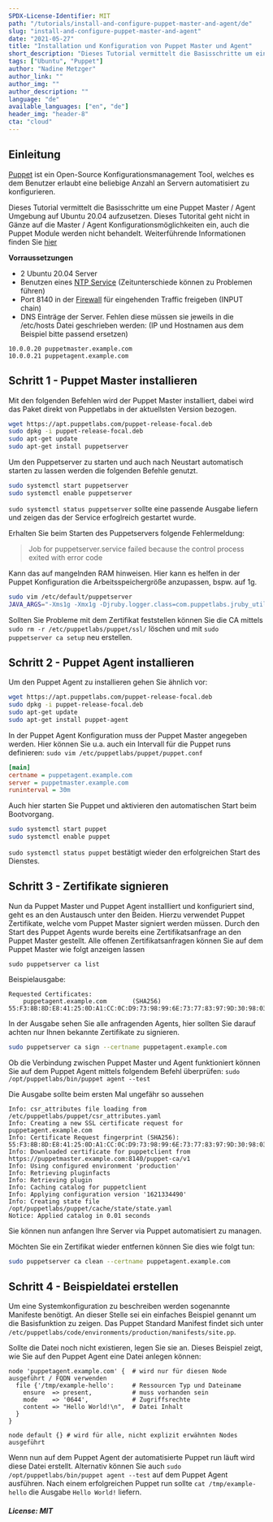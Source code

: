 ```yaml
---
SPDX-License-Identifier: MIT
path: "/tutorials/install-and-configure-puppet-master-and-agent/de"
slug: "install-and-configure-puppet-master-and-agent"
date: "2021-05-27"
title: "Installation und Konfiguration von Puppet Master und Agent"
short_description: "Dieses Tutorial vermittelt die Basisschritte um eine Puppet Master / Agent Umgebung auf Ubuntu 20.04 aufzusetzen."
tags: ["Ubuntu", "Puppet"]
author: "Nadine Metzger"
author_link: ""
author_img: ""
author_description: ""
language: "de"
available_languages: ["en", "de"]
header_img: "header-8"
cta: "cloud"
---
```


## Einleitung

[Puppet](https://puppet.com) ist ein Open-Source Konfigurationsmanagement Tool, welches es dem Benutzer erlaubt eine beliebige Anzahl an Servern automatisiert zu konfigurieren.

Dieses Tutorial vermittelt die Basisschritte um eine Puppet Master / Agent Umgebung auf Ubuntu 20.04 aufzusetzen. Dieses Tutorital geht nicht in Gänze auf die Master / Agent Konfigurationsmöglichkeiten ein, auch die Puppet Module werden nicht behandelt. Weiterführende Informationen finden Sie [hier](https://puppet.com/docs/puppet/7/puppet_index.html)

**Vorraussetzungen**

* 2 Ubuntu 20.04 Server
* Benutzen eines [NTP Service](https://community.hetzner.com/tutorials/install-public-ntp-server-on-debian-ubuntu) (Zeitunterschiede können zu Problemen führen)
* Port 8140 in der [Firewall](https://community.hetzner.com/tutorials/iptables) für eingehenden Traffic freigeben (INPUT chain)
* DNS Einträge der Server. Fehlen diese müssen sie jeweils in die /etc/hosts Datei geschrieben werden: (IP und Hostnamen aus dem Beispiel bitte passend ersetzen)

```
10.0.0.20 puppetmaster.example.com
10.0.0.21 puppetagent.example.com
```

## Schritt 1 - Puppet Master installieren

Mit den folgenden Befehlen wird der Puppet Master installiert, dabei wird das Paket direkt von Puppetlabs in der aktuellsten Version bezogen.

```bash
wget https://apt.puppetlabs.com/puppet-release-focal.deb
sudo dpkg -i puppet-release-focal.deb
sudo apt-get update
sudo apt-get install puppetserver
```

Um den Puppetserver zu starten und auch nach Neustart automatisch starten zu lassen werden die folgenden Befehle genutzt.

```bash
sudo systemctl start puppetserver
sudo systemctl enable puppetserver
```

`sudo systemctl status puppetserver` sollte eine passende Ausgabe liefern und zeigen das der Service erfoglreich gestartet wurde.

Erhalten Sie beim Starten des Puppetservers folgende Fehlermeldung:
> Job for puppetserver.service failed because the control process exited with error code

Kann das auf mangelnden RAM hinweisen. Hier kann es helfen in der Puppet Konfiguration die Arbeitsspeichergröße anzupassen, bspw. auf 1g.

```bash
sudo vim /etc/default/puppetserver
JAVA_ARGS="-Xms1g -Xmx1g -Djruby.logger.class=com.puppetlabs.jruby_utils.jruby.Slf4jLogger"
```

Sollten Sie Probleme mit dem Zertifikat feststellen können Sie die CA mittels `sudo rm -r /etc/puppetlabs/puppet/ssl/` löschen und mit `sudo puppetserver ca setup` neu erstellen.

## Schritt 2 - Puppet Agent installieren

Um den Puppet Agent zu installieren gehen Sie ähnlich vor:

```bash
wget https://apt.puppetlabs.com/puppet-release-focal.deb
sudo dpkg -i puppet-release-focal.deb
sudo apt-get update
sudo apt-get install puppet-agent
```

In der Puppet Agent Konfiguration muss der Puppet Master angegeben werden. Hier können Sie u.a. auch ein Intervall für die Puppet runs definieren:
`sudo vim /etc/puppetlabs/puppet/puppet.conf`

```ini
[main]
certname = puppetagent.example.com
server = puppetmaster.example.com
runinterval = 30m
```

Auch hier starten Sie Puppet und aktivieren den automatischen Start beim Bootvorgang.

```bash
sudo systemctl start puppet
sudo systemctl enable puppet
```
`sudo systemctl status puppet` bestätigt wieder den erfolgreichen Start des Dienstes.

## Schritt 3 - Zertifikate signieren

Nun da Puppet Master und Puppet Agent installliert und konfiguriert sind, geht es an den Austausch unter den Beiden. Hierzu verwendet Puppet Zertifikate, welche vom Puppet Master signiert werden müssen. Durch den Start des Puppet Agents wurde bereits eine Zertifikatsanfrage an den Puppet Master gestellt. Alle offenen Zertifikatsanfragen können Sie auf dem Puppet Master wie folgt anzeigen lassen

`sudo puppetserver ca list`

Beispielausgabe:

```
Requested Certificates:
    puppetagent.example.com       (SHA256)  55:F3:8B:8D:E8:41:25:0D:A1:CC:0C:D9:73:98:99:6E:73:77:83:97:9D:30:98:03:14:62:3B:F8:7A:25:35:41
```

In der Ausgabe sehen Sie alle anfragenden Agents, hier sollten Sie darauf achten nur Ihnen bekannte Zertifikate zu signieren.

```bash
sudo puppetserver ca sign --certname puppetagent.example.com
```

Ob die Verbindung zwischen Puppet Master und Agent funktioniert können Sie auf dem Puppet Agent mittels folgendem Befehl überprüfen:
`sudo /opt/puppetlabs/bin/puppet agent --test`

Die Ausgabe sollte beim ersten Mal ungefähr so aussehen

```
Info: csr_attributes file loading from /etc/puppetlabs/puppet/csr_attributes.yaml
Info: Creating a new SSL certificate request for puppetagent.example.com
Info: Certificate Request fingerprint (SHA256): 55:F3:8B:8D:E8:41:25:0D:A1:CC:0C:D9:73:98:99:6E:73:77:83:97:9D:30:98:03:14:62:3B:F8:7A:25:35:41
Info: Downloaded certificate for puppetclient from https://puppetmaster.example.com:8140/puppet-ca/v1
Info: Using configured environment 'production'
Info: Retrieving pluginfacts
Info: Retrieving plugin
Info: Caching catalog for puppetclient
Info: Applying configuration version '1621334490'
Info: Creating state file /opt/puppetlabs/puppet/cache/state/state.yaml
Notice: Applied catalog in 0.01 seconds
```

Sie können nun anfangen Ihre Server via Puppet automatisiert zu managen.

Möchten Sie ein Zertifikat wieder entfernen können Sie dies wie folgt tun:

```bash
sudo puppetserver ca clean --certname puppetagent.example.com
```

## Schritt 4 - Beispieldatei erstellen

Um eine Systemkonfiguration zu beschreiben werden sogenannte Manifeste benötigt. An dieser Stelle sei ein einfaches Beispiel genannt um die Basisfunktion zu zeigen.
Das Puppet Standard Manifest findet sich unter `/etc/puppetlabs/code/environments/production/manifests/site.pp`.

Sollte die Datei noch nicht existieren, legen Sie sie an. Dieses Beispiel zeigt, wie Sie auf den Puppet Agent eine Datei anlegen können:

```puppet
node 'puppetagent.example.com' {  # wird nur für diesen Node ausgeführt / FQDN verwenden
  file {'/tmp/example-hello':     # Ressourcen Typ und Dateiname
    ensure  => present,           # muss vorhanden sein
    mode    => '0644',            # Zugriffsrechte
    content => "Hello World!\n",  # Datei Inhalt
  }
}

node default {} # wird für alle, nicht explizit erwähnten Nodes ausgeführt
```

Wenn nun auf dem Puppet Agent der automatisierte Puppet run läuft wird diese Datei erstellt. Alternativ können Sie auch `sudo /opt/puppetlabs/bin/puppet agent --test` auf dem Puppet Agent ausführen. Nach einem erfolgreichen Puppet run sollte `cat /tmp/example-hello` die Ausgabe `Hello World!` liefern.

##### License: MIT

<!--

Contributor's Certificate of Origin

By making a contribution to this project, I certify that:

(a) The contribution was created in whole or in part by me and I have
    the right to submit it under the license indicated in the file; or

(b) The contribution is based upon previous work that, to the best of my
    knowledge, is covered under an appropriate license and I have the
    right under that license to submit that work with modifications,
    whether created in whole or in part by me, under the same license
    (unless I am permitted to submit under a different license), as
    indicated in the file; or

(c) The contribution was provided directly to me by some other person
    who certified (a), (b) or (c) and I have not modified it.

(d) I understand and agree that this project and the contribution are
    public and that a record of the contribution (including all personal
    information I submit with it, including my sign-off) is maintained
    indefinitely and may be redistributed consistent with this project
    or the license(s) involved.

Signed-off-by: Nadine Metzger

-->
